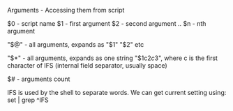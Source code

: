 Arguments - Accessing them from script

$0 - script name
$1 - first argument
$2 - second argument
..
$n - nth argument

"$@" - all arguments, expands as "$1" "$2" etc

"$*" - all arguments, expands as one string "$1c$2c$3", where c is the first character of IFS (internal field separator, usually space)

$# - arguments count

IFS is used by the shell to separate words. We can get current setting using:
set | grep ^IFS